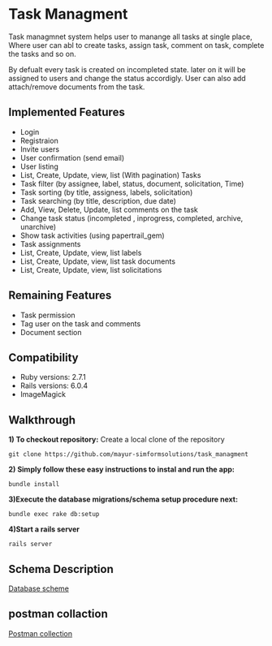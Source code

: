 # **Task Managment**

Task managmnet system helps user to manange all tasks at single place, Where user can abl to create tasks, assign task, comment on task, complete the tasks and so on.

By defualt every task is created on incompleted state. later on it will be assigned to users and change the status accordigly. User can also add attach/remove documents from the task. 


## Implemented Features

- Login
- Registraion
- Invite users
- User confirmation (send email)
- User listing
- List, Create, Update, view, list (With pagination) Tasks
- Task filter (by assignee, label, status, document, solicitation, Time)
- Task sorting (by title, assigness, labels, solicitation)
- Task searching (by title, description, due date)
- Add, View, Delete, Update, list comments on the task
- Change task status (incompleted , inprogress, completed, archive, unarchive)
- Show task activities (using papertrail_gem)
- Task assignments
- List, Create, Update, view, list labels
- List, Create, Update, view, list task documents
- List, Create, Update, view, list solicitations

## Remaining Features
- Task permission
- Tag user on the task and comments
- Document section

## Compatibility

* Ruby versions: 2.7.1
* Rails versions: 6.0.4
* ImageMagick 

 
## Walkthrough

**1) To checkout repository:**
 Create a local clone of the repository
 ```
 git clone https://github.com/mayur-simformsolutions/task_managment
 ```
**2) Simply follow these easy instructions to instal and run the app:**
 ```
 bundle install
 ```
**3)Execute the database migrations/schema setup procedure next:**
 ```
 bundle exec rake db:setup
 ```
**4)Start a rails server**
 ```
 rails server 
 ```
 
## Schema Description
 [Database scheme ](https://innovate-documents.s3.us-east-2.amazonaws.com/task_managment.png)



## postman collaction
[Postman collection ](https://innovate-documents.s3.us-east-2.amazonaws.com/Task+Managment.postman_collection.json)
